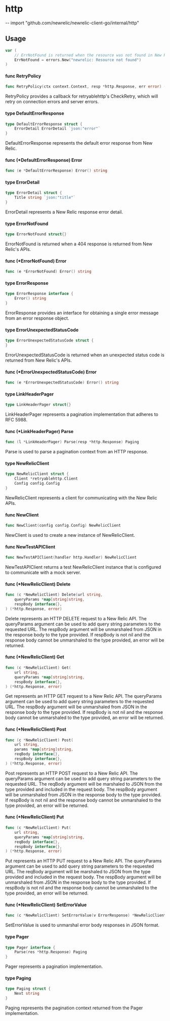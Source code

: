 # http
--
    import "github.com/newrelic/newrelic-client-go/internal/http"


## Usage

```go
var (
	// ErrNotFound is returned when the resource was not found in New Relic.
	ErrNotFound = errors.New("newrelic: Resource not found")
)
```

#### func  RetryPolicy

```go
func RetryPolicy(ctx context.Context, resp *http.Response, err error) (bool, error)
```
RetryPolicy provides a callback for retryablehttp's CheckRetry, which will retry
on connection errors and server errors.

#### type DefaultErrorResponse

```go
type DefaultErrorResponse struct {
	ErrorDetail ErrorDetail `json:"error"`
}
```

DefaultErrorResponse represents the default error response from New Relic.

#### func (*DefaultErrorResponse) Error

```go
func (e *DefaultErrorResponse) Error() string
```

#### type ErrorDetail

```go
type ErrorDetail struct {
	Title string `json:"title"`
}
```

ErrorDetail represents a New Relic response error detail.

#### type ErrorNotFound

```go
type ErrorNotFound struct{}
```

ErrorNotFound is returned when a 404 response is returned from New Relic's APIs.

#### func (*ErrorNotFound) Error

```go
func (e *ErrorNotFound) Error() string
```

#### type ErrorResponse

```go
type ErrorResponse interface {
	Error() string
}
```

ErrorResponse provides an interface for obtaining a single error message from an
error response object.

#### type ErrorUnexpectedStatusCode

```go
type ErrorUnexpectedStatusCode struct {
}
```

ErrorUnexpectedStatusCode is returned when an unexpected status code is returned
from New Relic's APIs.

#### func (*ErrorUnexpectedStatusCode) Error

```go
func (e *ErrorUnexpectedStatusCode) Error() string
```

#### type LinkHeaderPager

```go
type LinkHeaderPager struct{}
```

LinkHeaderPager represents a pagination implementation that adheres to RFC 5988.

#### func (*LinkHeaderPager) Parse

```go
func (l *LinkHeaderPager) Parse(resp *http.Response) Paging
```
Parse is used to parse a pagination context from an HTTP response.

#### type NewRelicClient

```go
type NewRelicClient struct {
	Client *retryablehttp.Client
	Config config.Config
}
```

NewRelicClient represents a client for communicating with the New Relic APIs.

#### func  NewClient

```go
func NewClient(config config.Config) NewRelicClient
```
NewClient is used to create a new instance of NewRelicClient.

#### func  NewTestAPIClient

```go
func NewTestAPIClient(handler http.Handler) NewRelicClient
```
NewTestAPIClient returns a test NewRelicClient instance that is configured to
communicate with a mock server.

#### func (*NewRelicClient) Delete

```go
func (c *NewRelicClient) Delete(url string,
	queryParams *map[string]string,
	respBody interface{},
) (*http.Response, error)
```
Delete represents an HTTP DELETE request to a New Relic API. The queryParams
argument can be used to add query string parameters to the requested URL. The
respBody argument will be unmarshaled from JSON in the response body to the type
provided. If respBody is not nil and the response body cannot be unmarshaled to
the type provided, an error will be returned.

#### func (*NewRelicClient) Get

```go
func (c *NewRelicClient) Get(
	url string,
	queryParams *map[string]string,
	respBody interface{},
) (*http.Response, error)
```
Get represents an HTTP GET request to a New Relic API. The queryParams argument
can be used to add query string parameters to the requested URL. The respBody
argument will be unmarshaled from JSON in the response body to the type
provided. If respBody is not nil and the response body cannot be unmarshaled to
the type provided, an error will be returned.

#### func (*NewRelicClient) Post

```go
func (c *NewRelicClient) Post(
	url string,
	params *map[string]string,
	reqBody interface{},
	respBody interface{},
) (*http.Response, error)
```
Post represents an HTTP POST request to a New Relic API. The queryParams
argument can be used to add query string parameters to the requested URL. The
reqBody argument will be marshaled to JSON from the type provided and included
in the request body. The respBody argument will be unmarshaled from JSON in the
response body to the type provided. If respBody is not nil and the response body
cannot be unmarshaled to the type provided, an error will be returned.

#### func (*NewRelicClient) Put

```go
func (c *NewRelicClient) Put(
	url string,
	queryParams *map[string]string,
	reqBody interface{},
	respBody interface{},
) (*http.Response, error)
```
Put represents an HTTP PUT request to a New Relic API. The queryParams argument
can be used to add query string parameters to the requested URL. The reqBody
argument will be marshaled to JSON from the type provided and included in the
request body. The respBody argument will be unmarshaled from JSON in the
response body to the type provided. If respBody is not nil and the response body
cannot be unmarshaled to the type provided, an error will be returned.

#### func (*NewRelicClient) SetErrorValue

```go
func (c *NewRelicClient) SetErrorValue(v ErrorResponse) *NewRelicClient
```
SetErrorValue is used to unmarshal error body responses in JSON format.

#### type Pager

```go
type Pager interface {
	Parse(res *http.Response) Paging
}
```

Pager represents a pagination implementation.

#### type Paging

```go
type Paging struct {
	Next string
}
```

Paging represents the pagination context returned from the Pager implementation.
